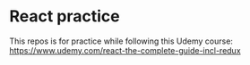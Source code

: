 # React practice

This repos is for practice while following this Udemy course: https://www.udemy.com/react-the-complete-guide-incl-redux